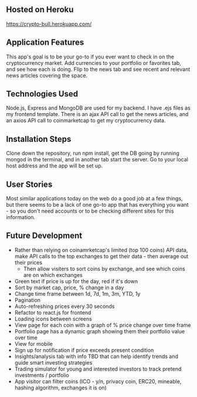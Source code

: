## Hosted on Heroku
https://crypto-bull.herokuapp.com/

## Application Features
This app's goal is to be your go-to if you ever want to check in on the cryptocurrency market. Add currencies to your portfolio or favorites tab, and see how each is doing. Flip to the news tab and see recent and relevant news articles covering the space.

## Technologies Used
Node.js, Express and MongoDB are used for my backend. I have .ejs files as my frontend template. There is an ajax API call to get the news articles, and an axios API call to coinmarketcap to get my cryptocurrency data.

## Installation Steps
Clone down the repository, run npm install, get the DB going by running mongod in the terminal, and in another tab start the server. Go to your local host address and the app will be set up.

## User Stories
Most similar applications today on the web do a good job at a few things, but there seems to be a lack of one go-to app that has everything you want - so you don't need accounts or to be checking different sites for this information.

## Future Development
* Rather than relying on coinamrketcap's limited (top 100 coins) API data, make API calls to the top exchanges to get their data - then average out their prices
  * Then allow visiters to sort coins by exchange, and see which coins are on which exchanges
* Green text if price is up for the day, red if it's down
* Sort by market cap, price, % change in a day
* Change time frame between 1d, 7d, 1m, 3m, YTD, 1y
* Pagination
* Auto-refreshing prices every 30 seconds
* Refactor to react.js for frontend
* Loading icons between screens
* View page for each coin with a graph of % price change over time frame
* Portfolio page has a dynamic graph showing them their portfolio value over time
* View for mobile
* Sign up for notification if price exceeds present condition
* Insights/analysis tab with info TBD that can help identify trends and guide smart investing strategies
* Trading simulator for young and interested investors to track pretend investments / portfolio
* App visitor can filter coins (ICO - y/n, privacy coin, ERC20, mineable, hashing algorithm, exchanges it is on)
